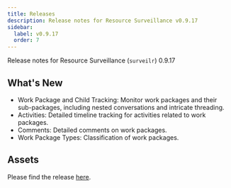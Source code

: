 ```yaml
---
title: Releases
description: Release notes for Resource Surveillance v0.9.17
sidebar:
  label: v0.9.17
  order: 7
---
```


Release notes for Resource Surveillance (`surveilr`) 0.9.17

## What's New

- Work Package and Child Tracking: Monitor work packages and their sub-packages, including nested conversations and intricate threading.
- Activities: Detailed timeline tracking for activities related to work packages.
- Comments: Detailed comments on work packages.
- Work Package Types: Classification of work packages.

## Assets
Please find the release [here](https://github.com/opsfolio/releases.opsfolio.com/releases/tag/0.9.17).